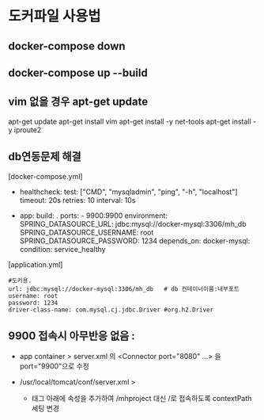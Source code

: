 # 도커파일 사용법

## docker-compose down

## docker-compose up --build

## vim 없을 경우 apt-get update

apt-get update
apt-get install vim
apt-get install -y net-tools
apt-get install -y iproute2

## db연동문제 해결

[docker-compose.yml]

- healthcheck:
  test: ["CMD", "mysqladmin", "ping", "-h", "localhost"]
  timeout: 20s
  retries: 10
  interval: 10s

- app:
  build: .
  ports: - 9900:9900
  environment:
  SPRING_DATASOURCE_URL: jdbc:mysql://docker-mysql:3306/mh_db
  SPRING_DATASOURCE_USERNAME: root
  SPRING_DATASOURCE_PASSWORD: 1234
  depends_on:
  docker-mysql:
  condition: service_healthy

[application.yml]

    #도커용.
    url: jdbc:mysql://docker-mysql:3306/mh_db   # db 컨테이너이름:내부포트
    username: root
    password: 1234
    driver-class-name: com.mysql.cj.jdbc.Driver #org.h2.Driver

## 9900 접속시 아무반응 없음 :

- app container > server.xml 의 <Connector port="8080" ...> 을 port="9900"으로 수정

- /usr/local/tomcat/conf/server.xml >
  - <Host> 태그 아래에 <Context path="/" docBase="mhproject" reloadable="true" /> 속성을 추가하여
    /mhproject 대신 /로 접속하도록 contextPath 세팅 변경
